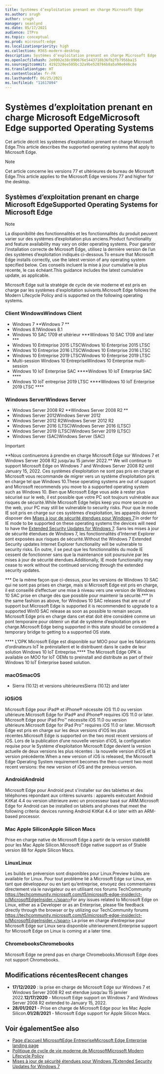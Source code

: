```yaml
---
title: Systèmes d’exploitation prenant en charge Microsoft Edge
ms.author: srugh
author: srugh
manager: seanlynd
ms.date: 05/17/2021
audience: ITPro
ms.topic: conceptual
ms.prod: microsoft-edge
ms.localizationpriority: high
ms.collection: M365-modern-desktop
description: Systèmes d’exploitation prenant en charge Microsoft Edge
ms.openlocfilehash: 2e0002e38c090676e5443718b36fb2fb7956ba15
ms.sourcegitcommit: 4192328ee585bc32a9be528766b8a5a98e046c8e
ms.translationtype: HT
ms.contentlocale: fr-FR
ms.lasthandoff: 06/25/2021
ms.locfileid: "11617894"
---
```

# <a name="microsoft-edge-supported-operating-systems"></a><span data-ttu-id="ee97c-103">Systèmes d’exploitation prenant en charge Microsoft Edge</span><span class="sxs-lookup"><span data-stu-id="ee97c-103">Microsoft Edge supported Operating Systems</span></span>

<span data-ttu-id="ee97c-104">Cet article décrit les systèmes d’exploitation prenant en charge Microsoft Edge.</span><span class="sxs-lookup"><span data-stu-id="ee97c-104">This article describes the supported operating systems that apply to Microsoft Edge.</span></span>

> [!NOTE]
> <span data-ttu-id="ee97c-105">Cet article concerne les versions 77 et ultérieures de bureau de Microsoft Edge.</span><span class="sxs-lookup"><span data-stu-id="ee97c-105">This article applies to the Microsoft Edge versions 77 and higher for the desktop.</span></span>

## <a name="supported-operating-systems-for-microsoft-edge"></a><span data-ttu-id="ee97c-106">Systèmes d’exploitation prenant en charge Microsoft Edge</span><span class="sxs-lookup"><span data-stu-id="ee97c-106">Supported Operating Systems for Microsoft Edge</span></span>

> [!NOTE]
> <span data-ttu-id="ee97c-107">La disponibilité des fonctionnalités et les fonctionnalités du produit peuvent varier sur des systèmes d’exploitation plus anciens.</span><span class="sxs-lookup"><span data-stu-id="ee97c-107">Product functionality and feature availability may vary on older operating systems.</span></span> <span data-ttu-id="ee97c-108">Pour garantir l’installation correcte de Microsoft Edge, utilisez la dernière version de l’un des systèmes d’exploitation indiqués ci-dessous.</span><span class="sxs-lookup"><span data-stu-id="ee97c-108">To ensure that Microsoft Edge installs correctly, use the latest version of any operating system specified below.</span></span> <span data-ttu-id="ee97c-109">Ces conseils incluent la mise à jour cumulative la plus récente, le cas échéant.</span><span class="sxs-lookup"><span data-stu-id="ee97c-109">This guidance includes the latest cumulative update, as applicable.</span></span>


<span data-ttu-id="ee97c-110">Microsoft Edge suit la stratégie de cycle de vie moderne et est pris en charge par les systèmes d'exploitation suivants.</span><span class="sxs-lookup"><span data-stu-id="ee97c-110">Microsoft Edge follows the Modern Lifecycle Policy and is supported on the following operating systems.</span></span>

### <a name="windows-client"></a><span data-ttu-id="ee97c-111">Client Windows</span><span class="sxs-lookup"><span data-stu-id="ee97c-111">Windows Client</span></span>

- <span data-ttu-id="ee97c-112">Windows 7 \*\*</span><span class="sxs-lookup"><span data-stu-id="ee97c-112">Windows 7 \*\*</span></span>
- <span data-ttu-id="ee97c-113">Windows 8.1</span><span class="sxs-lookup"><span data-stu-id="ee97c-113">Windows 8.1</span></span>
- <span data-ttu-id="ee97c-114">Windows 10 SAC 1709 et ultérieur \*\*\*</span><span class="sxs-lookup"><span data-stu-id="ee97c-114">Windows 10 SAC 1709 and later \*\*\*</span></span>
- <span data-ttu-id="ee97c-115">Windows 10 Entreprise 2015 LTSC</span><span class="sxs-lookup"><span data-stu-id="ee97c-115">Windows 10 Enterprise 2015 LTSC</span></span>
- <span data-ttu-id="ee97c-116">Windows 10 Entreprise 2016 LTSC</span><span class="sxs-lookup"><span data-stu-id="ee97c-116">Windows 10 Enterprise 2016 LTSC</span></span>
- <span data-ttu-id="ee97c-117">Windows 10 Entreprise 2019 LTSC</span><span class="sxs-lookup"><span data-stu-id="ee97c-117">Windows 10 Enterprise 2019 LTSC</span></span>
- <span data-ttu-id="ee97c-118">Multi-session Windows 10 Entreprise</span><span class="sxs-lookup"><span data-stu-id="ee97c-118">Windows 10 Enterprise multi-session</span></span>
- <span data-ttu-id="ee97c-119">Windows 10 IoT Enterprise SAC \*\*\*\*</span><span class="sxs-lookup"><span data-stu-id="ee97c-119">Windows 10 IoT Enterprise SAC \*\*\*\*</span></span>
- <span data-ttu-id="ee97c-120">Windows 10 IoT entreprise 2019 LTSC \*\*\*\*</span><span class="sxs-lookup"><span data-stu-id="ee97c-120">Windows 10 IoT Enterprise 2019 LTSC \*\*\*\*</span></span>

### <a name="windows-server"></a><span data-ttu-id="ee97c-121">Windows Server</span><span class="sxs-lookup"><span data-stu-id="ee97c-121">Windows Server</span></span>

- <span data-ttu-id="ee97c-122">Windows Server 2008 R2 \*\*</span><span class="sxs-lookup"><span data-stu-id="ee97c-122">Windows Server 2008 R2 \*\*</span></span>
- <span data-ttu-id="ee97c-123">Windows Server 2012</span><span class="sxs-lookup"><span data-stu-id="ee97c-123">Windows Server 2012</span></span>
- <span data-ttu-id="ee97c-124">Windows Server 2012 R2</span><span class="sxs-lookup"><span data-stu-id="ee97c-124">Windows Server 2012 R2</span></span>
- <span data-ttu-id="ee97c-125">Windows Server 2016 (LTSC)</span><span class="sxs-lookup"><span data-stu-id="ee97c-125">Windows Server 2016 (LTSC)</span></span>
- <span data-ttu-id="ee97c-126">Windows Server 2019 (LTSC)</span><span class="sxs-lookup"><span data-stu-id="ee97c-126">Windows Server 2019 (LTSC)</span></span>
- <span data-ttu-id="ee97c-127">Windows Server (SAC)</span><span class="sxs-lookup"><span data-stu-id="ee97c-127">Windows Server (SAC)</span></span>

> [!IMPORTANT]
> <span data-ttu-id="ee97c-128">\*\*Nous continuerons à prendre en charge Microsoft Edge sur Windows 7 et Windows Server 2008 R2 jusqu’au 15 janvier 2022.</span><span class="sxs-lookup"><span data-stu-id="ee97c-128">\*\* We will continue to support Microsoft Edge on Windows 7 and Windows Server 2008 R2 until January 15, 2022.</span></span> <span data-ttu-id="ee97c-129">Ces systèmes d’exploitation ne sont pas pris en charge et Microsoft vous recommande de migrer vers un système d’exploitation pris en charge tel que Windows 10.</span><span class="sxs-lookup"><span data-stu-id="ee97c-129">These operating systems are out of support and Microsoft recommends you move to a supported operating system such as Windows 10.</span></span> <span data-ttu-id="ee97c-130">Bien que Microsoft Edge vous aide à rester plus sécurisé sur le web, il est possible que votre PC soit toujours vulnérable aux risques de sécurité.</span><span class="sxs-lookup"><span data-stu-id="ee97c-130">While Microsoft Edge helps keep you more secure on the web, your PC may still be vulnerable to security risks.</span></span> <span data-ttu-id="ee97c-131">Pour que le mode IE soit pris en charge sur ces systèmes d’exploitation, les appareils doivent disposer des [Mises à jour de sécurité étendues pour Windows 7](https://support.microsoft.com/help/4527878/faq-about-extended-security-updates-for-windows-7).</span><span class="sxs-lookup"><span data-stu-id="ee97c-131">In order for IE mode to be supported on these operating systems the devices will need to have the [Extended Security Updates for Windows 7](https://support.microsoft.com/help/4527878/faq-about-extended-security-updates-for-windows-7).</span></span> <span data-ttu-id="ee97c-132">Sans les mises à jour de sécurité étendues de Windows 7, les fonctionnalités d’Internet Explorer sont exposées aux risques de sécurité.</span><span class="sxs-lookup"><span data-stu-id="ee97c-132">Without the Windows 7 Extended Security updates Internet Explorer functionality will be vulnerable to security risks.</span></span> <span data-ttu-id="ee97c-133">En outre, il se peut que les fonctionnalités du mode IE cessent de fonctionner sans que la maintenance soit poursuivie par les mises à jour de sécurité étendues.</span><span class="sxs-lookup"><span data-stu-id="ee97c-133">Additionally, IE mode functionality may cease to work without the continued servicing through the extended security updates.</span></span>  
>
> <span data-ttu-id="ee97c-134">\*\*\* De la même façon que ci-dessus, pour les versions de Windows 10 SAC qui ne sont pas prises en charge, mais si Microsoft Edge est pris en charge, il est conseillé d’effectuer une mise à niveau vers une version de Windows 10 SAC prise en charge dès que possible pour maintenir la sécurité.</span><span class="sxs-lookup"><span data-stu-id="ee97c-134">\*\*\* In the same fashion as above, for Windows 10 SAC releases that are out of support but Microsoft Edge is supported it is recommended to upgrade to a supported Win10 SAC release as soon as possible to remain secure.</span></span> <span data-ttu-id="ee97c-135">Microsoft Edge pris en charge dans cet état doit être considéré comme un pont temporaire pour obtenir un état de système d’exploitation pris en charge.</span><span class="sxs-lookup"><span data-stu-id="ee97c-135">Microsoft Edge being supported in this state should be considered a temporary bridge to getting to a supported OS state.</span></span>
>
> <span data-ttu-id="ee97c-136">\*\*\*\* L’OPK Microsoft Edge est disponible sur MOO pour que les fabricants d’ordinateurs IoT le préinstallent et le distribuent dans le cadre de leur solution Windows 10 IoT Entreprise.</span><span class="sxs-lookup"><span data-stu-id="ee97c-136">\*\*\*\* The Microsoft Edge OPK is available on MOO for IoT OEMs to preinstall and distribute as part of their Windows 10 IoT Enterprise based solution.</span></span>

### <a name="macos"></a><span data-ttu-id="ee97c-137">macOS</span><span class="sxs-lookup"><span data-stu-id="ee97c-137">macOS</span></span>

- <span data-ttu-id="ee97c-138">Sierra (10.12) et versions ultérieures</span><span class="sxs-lookup"><span data-stu-id="ee97c-138">Sierra (10.12) and later</span></span>

### <a name="ios"></a><span data-ttu-id="ee97c-139">iOS</span><span class="sxs-lookup"><span data-stu-id="ee97c-139">iOS</span></span>

<span data-ttu-id="ee97c-140">Microsoft Edge pour iPad&reg; et iPhone&reg; nécessite iOS 11.0 ou version ultérieure.</span><span class="sxs-lookup"><span data-stu-id="ee97c-140">Microsoft Edge for iPad&reg; and iPhone&reg; requires iOS 11.0 or later.</span></span> <span data-ttu-id="ee97c-141">Microsoft Edge pour iPad Pro&trade; nécessite iOS 11.0 ou version ultérieure.</span><span class="sxs-lookup"><span data-stu-id="ee97c-141">Microsoft Edge for iPad Pro&trade; requires iOS 11.0 or later.</span></span> <span data-ttu-id="ee97c-142">Microsoft Edge est pris en charge sur les deux versions d'iOS les plus récentes.</span><span class="sxs-lookup"><span data-stu-id="ee97c-142">Microsoft Edge is supported on the two most recent versions of iOS.</span></span> <span data-ttu-id="ee97c-143">Lors de la publication d’une nouvelle version d’iOS, la configuration requise pour le Système d’exploitation Microsoft Edge devient la version actuelle de deux versions les plus récentes : la nouvelle version d’iOS et la version précédente.</span><span class="sxs-lookup"><span data-stu-id="ee97c-143">When a new version of iOS is released, the Microsoft Edge Operating System requirement becomes the then-current two most recent versions: the new version of iOS and the previous version.</span></span>

### <a name="android"></a><span data-ttu-id="ee97c-144">Android</span><span class="sxs-lookup"><span data-stu-id="ee97c-144">Android</span></span>

<span data-ttu-id="ee97c-145">Microsoft Edge pour Android peut s'installer sur des tablettes et des téléphones répondant aux critères suivants : appareils exécutant Android KitKat 4.4 ou version ultérieure avec un processeur basé sur ARM.</span><span class="sxs-lookup"><span data-stu-id="ee97c-145">Microsoft Edge for Android can be installed on tablets and phones that meet the following criteria: devices running Android KitKat 4.4 or later with an ARM-based processor.</span></span>

### <a name="apple-silicon-macs"></a><span data-ttu-id="ee97c-146">Mac Apple Silicon</span><span class="sxs-lookup"><span data-stu-id="ee97c-146">Apple Silicon Macs</span></span>

<span data-ttu-id="ee97c-147">Prise en charge native de Microsoft Edge à partir de la version stable88 pour les Mac Apple Silicon.</span><span class="sxs-lookup"><span data-stu-id="ee97c-147">Microsoft Edge native support as of Stable version 88 for Apple Silicon Macs.</span></span>

### <a name="linux"></a><span data-ttu-id="ee97c-148">Linux</span><span class="sxs-lookup"><span data-stu-id="ee97c-148">Linux</span></span>

<span data-ttu-id="ee97c-149">Les builds en préversion sont disponibles pour Linux.</span><span class="sxs-lookup"><span data-stu-id="ee97c-149">Preview builds are available for Linux.</span></span> <span data-ttu-id="ee97c-150">Pour tout problème lié à Microsoft Edge sur Linux, en tant que développeur ou en tant qu’entreprise, envoyez des commentaires directement via le navigateur ou en utilisant nos forums TechCommunity https://techcommunity.microsoft.com/t5/microsoft-edge-insider/ct-p/MicrosoftEdgeInsider.</span><span class="sxs-lookup"><span data-stu-id="ee97c-150">For any issues related to Microsoft Edge on Linux, either as a Developer or as an Enterprise, please file feedback directly through the browser or by utilizing our TechCommunity forums https://techcommunity.microsoft.com/t5/microsoft-edge-insider/ct-p/MicrosoftEdgeInsider.</span></span> <span data-ttu-id="ee97c-151">La prise en charge d’entreprise pour Microsoft Edge sur Linux sera disponible ultérieurement.</span><span class="sxs-lookup"><span data-stu-id="ee97c-151">Enterprise support for Microsoft Edge on Linux is coming at a later time.</span></span>

### <a name="chromebooks"></a><span data-ttu-id="ee97c-152">Chromebooks</span><span class="sxs-lookup"><span data-stu-id="ee97c-152">Chromebooks</span></span>

<span data-ttu-id="ee97c-153">Microsoft Edge ne prend pas en charge Chromebooks.</span><span class="sxs-lookup"><span data-stu-id="ee97c-153">Microsoft Edge does not support Chromebooks.</span></span>

## <a name="recent-changes"></a><span data-ttu-id="ee97c-154">Modifications récentes</span><span class="sxs-lookup"><span data-stu-id="ee97c-154">Recent changes</span></span>

- <span data-ttu-id="ee97c-155">**17/12/2020** : la prise en charge de Microsoft Edge sur Windows 7 et Windows Server 2008 R2 est étendue jusqu’au 15 janvier 2022.</span><span class="sxs-lookup"><span data-stu-id="ee97c-155">**12/17/2020** - Microsoft Edge support on Windows 7 and Windows Server 2008 R2 extended to January 15, 2022.</span></span>
- <span data-ttu-id="ee97c-156">**28/01/2021** - Prise en charge de Microsoft Edge pour les Mac Apple Silicon.</span><span class="sxs-lookup"><span data-stu-id="ee97c-156">**01/28/2021** - Microsoft Edge support for Apple Silicon Macs.</span></span>

## <a name="see-also"></a><span data-ttu-id="ee97c-157">Voir également</span><span class="sxs-lookup"><span data-stu-id="ee97c-157">See also</span></span>

- [<span data-ttu-id="ee97c-158">Page d’accueil MicrosoftEdge Entreprise</span><span class="sxs-lookup"><span data-stu-id="ee97c-158">Microsoft Edge Enterprise landing page</span></span>](https://aka.ms/EdgeEnterprise)
- [<span data-ttu-id="ee97c-159">Politique de cycle de vie moderne de Microsoft</span><span class="sxs-lookup"><span data-stu-id="ee97c-159">Microsoft Modern Lifecycle Policy</span></span>](https://support.microsoft.com/help/30881/modern-lifecycle-policy)
- [<span data-ttu-id="ee97c-160">Mises à jour de sécurité étendues pour Windows 7</span><span class="sxs-lookup"><span data-stu-id="ee97c-160">Extended Security Updates for Windows 7</span></span>](https://support.microsoft.com/help/4527878/faq-about-extended-security-updates-for-windows-7)
